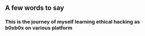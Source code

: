 ## A few words to say
### This is the journey of myself learning ethical hacking as b0xb0x on various platform

